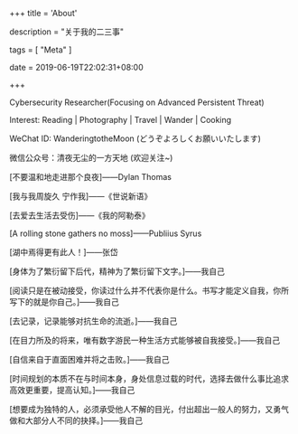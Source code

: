 +++
title = 'About'

description = "关于我的二三事"

tags = [ "Meta" ]

date = 2019-06-19T22:02:31+08:00

+++

Cybersecurity Researcher(Focusing on Advanced Persistent Threat)

Interest: Reading | Photography  | Travel | Wander | Cooking

WeChat ID: WanderingtotheMoon (どうぞよろしくお願いいたします)

微信公众号：清夜无尘的一方天地 (欢迎关注~)

[不要温和地走进那个良夜]——Dylan Thomas

[我与我周旋久 宁作我]——《世说新语》

[去爱去生活去受伤]——《我的阿勒泰》

[A rolling stone gathers no moss]——Publiius Syrus

[湖中焉得更有此人！]——张岱

[身体为了繁衍留下后代，精神为了繁衍留下文字。]——我自己

[阅读只是在被动接受，你读过什么并不代表你是什么。书写才能定义自我，你所写下的就是你自己。]——我自己

[去记录，记录能够对抗生命的流逝。]——我自己

[在目力所及的将来，唯有数字游民一种生活方式能够被自我接受。]——我自己

[自信来自于直面困难并将之击败。]——我自己

[时间规划的本质不在与时间本身，身处信息过载的时代，选择去做什么事比追求高效更重要，提高认知。]——我自己

[想要成为独特的人，必须承受他人不解的目光，付出超出一般人的努力，又勇气做和大部分人不同的抉择。]——我自己
